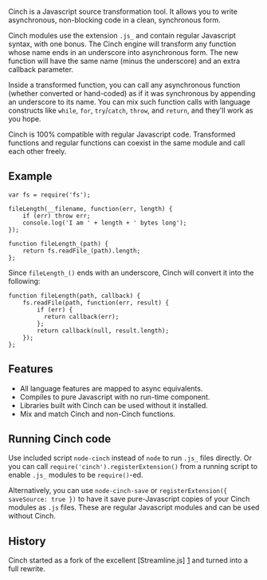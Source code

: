 Cinch is a Javascript source transformation tool.  It allows you to write asynchronous, non-blocking code in a clean, synchronous form.

Cinch modules use the extension `.js_` and contain regular Javascript syntax, with one bonus.  The Cinch engine will transform any function whose name ends in an underscore into asynchronous form.  The new function will have the same name (minus the underscore) and an extra callback parameter.

Inside a transformed function, you can call any asynchronous function (whether converted or hand-coded) as if it was synchronous by appending an underscore to its name.  You can mix such function calls with language constructs like `while`, `for`, `try`/`catch`, `throw`, and `return`, and they'll work as you hope.

Cinch is 100% compatible with regular Javascript code.  Transformed functions and regular functions can coexist in the same module and call each other freely.

Example
-------
    var fs = require('fs');

    fileLength(__filename, function(err, length) {
        if (err) throw err;
        console.log('I am ' + length + ' bytes long');
    });

    function fileLength_(path) {
        return fs.readFile_(path).length;
    };

Since `fileLength_()` ends with an underscore, Cinch will convert it into the following:

    function fileLength(path, callback) {
        fs.readFile(path, function(err, result) {
            if (err) {
              return callback(err);
            };
            return callback(null, result.length);
        });
    };

Features
--------
* All language features are mapped to async equivalents.
* Compiles to pure Javascript with no run-time component.
* Libraries built with Cinch can be used without it installed.
* Mix and match Cinch and non-Cinch functions.

Running Cinch code
------------------
Use included script `node-cinch` instead of `node` to run `.js_` files directly.  Or you can call `require('cinch').registerExtension()` from a running script to enable `.js_` modules to be `require()`-ed.

Alternatively, you can use `node-cinch-save` or `registerExtension({ saveSource: true })` to have it save pure-Javascript copies of your Cinch modules as `.js` files.  These are regular Javascript modules and can be used without Cinch.

History
-------
Cinch started as a fork of the excellent [Streamline.js] [1] and turned into a full rewrite.

[1]: https://github.com/Sage/streamlinejs

